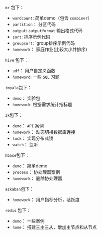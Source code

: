 
`mr` 包下：
- `wordcount`: 简单demo（包含 `combiner`）
- `partition`： 分区代码
- `output`: `outputformat` 输出格式代码
- `sort`: 排序示例代码
- `groupsort`: `group排序示例代码
- `homework`： 家庭作业(比较大小并排序)


`hive` 包下：
- `udf`： 用户自定义函数
- `homeword`: 一些 `SQL` 习题


`impala`包下：
- `demo`： 实验包
- `homework`: 根据需求统计指标题


`zk`包下：
- `demo`： `API` 案例
- `homework`： 动态切换数据库连接
- `lock`： 实现分布式锁
- `watch`： 监听


`hbase`包下：
- `demo`： 简单demo
- `process`： 协处理器案例
- `homework`： 删除协处理器


`azkaban`包下：
- `homework`： 用户指标分析，活跃度

`redis` 包下：
- `demo`： 一些案例
- `home`： 搭建三主三从，增加主节点和从节点